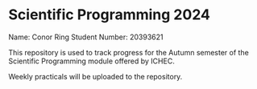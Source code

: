# Scientific Programming 2024

Name: Conor Ring
Student Number: 20393621

This repository is used to track progress for the Autumn semester of the Scientific Programming module offered by ICHEC.

Weekly practicals will be uploaded to the repository. 
